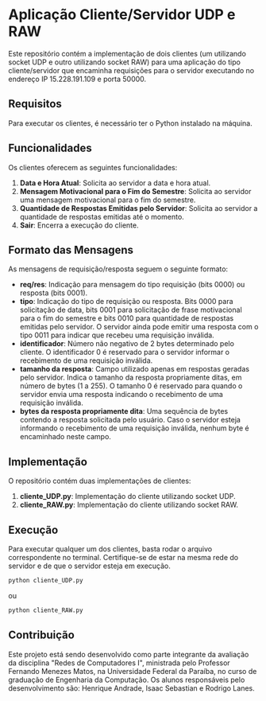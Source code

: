 # Aplicação Cliente/Servidor UDP e RAW

Este repositório contém a implementação de dois clientes (um utilizando socket UDP e outro utilizando socket RAW) para uma aplicação do tipo cliente/servidor que encaminha requisições para o servidor executando no endereço IP 15.228.191.109 e porta 50000. 

## Requisitos

Para executar os clientes, é necessário ter o Python instalado na máquina.

## Funcionalidades

Os clientes oferecem as seguintes funcionalidades:

1. **Data e Hora Atual**: Solicita ao servidor a data e hora atual.
2. **Mensagem Motivacional para o Fim do Semestre**: Solicita ao servidor uma mensagem motivacional para o fim do semestre.
3. **Quantidade de Respostas Emitidas pelo Servidor**: Solicita ao servidor a quantidade de respostas emitidas até o momento.
4. **Sair**: Encerra a execução do cliente.

## Formato das Mensagens

As mensagens de requisição/resposta seguem o seguinte formato:

- **req/res**: Indicação para mensagem do tipo requisição (bits 0000) ou resposta (bits 0001).
- **tipo**: Indicação do tipo de requisição ou resposta. Bits 0000 para solicitação de data, bits 0001 para solicitação de frase motivacional para o fim do semestre e bits 0010 para quantidade de respostas emitidas pelo servidor. O servidor ainda pode emitir uma resposta com o tipo 0011 para indicar que recebeu uma requisição inválida.
- **identificador**: Número não negativo de 2 bytes determinado pelo cliente. O identificador 0 é reservado para o servidor informar o recebimento de uma requisição inválida.
- **tamanho da resposta**: Campo utilizado apenas em respostas geradas pelo servidor. Indica o tamanho da resposta propriamente ditas, em número de bytes (1 a 255). O tamanho 0 é reservado para quando o servidor envia uma resposta indicando o recebimento de uma requisição inválida.
- **bytes da resposta propriamente dita**: Uma sequência de bytes contendo a resposta solicitada pelo usuário. Caso o servidor esteja informando o recebimento de uma requisição inválida, nenhum byte é encaminhado neste campo.

## Implementação

O repositório contém duas implementações de clientes:

1. **cliente_UDP.py**: Implementação do cliente utilizando socket UDP.
2. **cliente_RAW.py**: Implementação do cliente utilizando socket RAW.

## Execução

Para executar qualquer um dos clientes, basta rodar o arquivo correspondente no terminal. Certifique-se de estar na mesma rede do servidor e de que o servidor esteja em execução.

```bash
python cliente_UDP.py
```

ou

```bash
python cliente_RAW.py
```

## Contribuição

Este projeto está sendo desenvolvido como parte integrante da avaliação da disciplina "Redes de Computadores I", ministrada pelo Professor Fernando Menezes Matos, na Universidade Federal da Paraíba, no curso de graduação de Engenharia da Computação. Os alunos responsáveis pelo desenvolvimento são: Henrique Andrade, Isaac Sebastian e Rodrigo Lanes.
